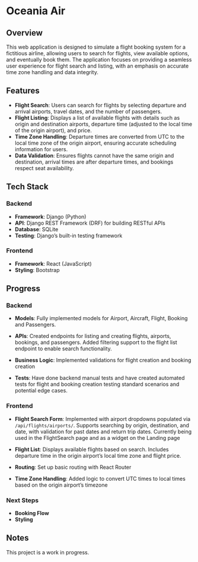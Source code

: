 # Oceania Air

## Overview
This web application is designed to simulate a flight booking system for a fictitious airline, allowing users to search for flights, view available options, and eventually book them. The application focuses on providing a seamless user experience for flight search and listing, with an emphasis on accurate time zone handling and data integrity.

## Features
- **Flight Search**: Users can search for flights by selecting departure and arrival airports, travel dates, and the number of passengers. 
- **Flight Listing**: Displays a list of available flights with details such as origin and destination airports, departure time (adjusted to the local time of the origin airport), and price.
- **Time Zone Handling**: Departure times are converted from UTC to the local time zone of the origin airport, ensuring accurate scheduling information for users.
- **Data Validation**: Ensures flights cannot have the same origin and destination, arrival times are after departure times, and bookings respect seat availability.

## Tech Stack

### Backend
- **Framework**: Django (Python)
- **API**: Django REST Framework (DRF) for building RESTful APIs
- **Database**: SQLite
- **Testing**: Django’s built-in testing framework

### Frontend
- **Framework**: React (JavaScript)
- **Styling**: Bootstrap

## Progress
### Backend
- **Models**: Fully implemented models for Airport, Aircraft, Flight, Booking and Passengers.

- **APIs**: Created endpoints for listing and creating flights, airports, bookings, and passengers. Added filtering support to the flight list endpoint to enable search functionality.

- **Business Logic**: Implemented validations for flight creation and booking creation

- **Tests**: Have done backend manual tests and have created automated tests for flight and booking creation testing standard scenarios and potential edge cases.

### Frontend
- **Flight Search Form**: Implemented with airport dropdowns populated via `/api/flights/airports/`. Supports searching by origin, destination, and date, with validation for past dates and return trip dates. Currently being used in the FlightSearch page and as a widget on the Landing page

- **Flight List**: Displays available flights based on search. Includes departure time in the origin airport’s local time zone and flight price.

- **Routing**: Set up basic routing with React Router

- **Time Zone Handling**: Added logic to convert UTC times to local times based on the origin airport’s timezone

### Next Steps
- **Booking Flow**
- **Styling**

## Notes

This project is a work in progress. 

